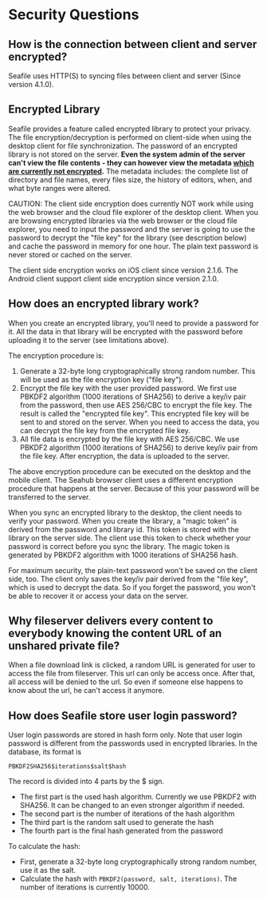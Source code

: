 # Security Questions

## How is the connection between client and server encrypted?

Seafile uses HTTP(S) to syncing files between client and server (Since version 4.1.0).

## Encrypted Library

Seafile provides a feature called encrypted library to protect your privacy. The file encryption/decryption is performed on client-side when using the desktop client for file synchronization. The password of an encrypted library is not stored on the server. **Even the system admin of the server can't view the file contents - they can however view the metadata [which are currently not encrypted](https://github.com/haiwen/seafile/issues/350).** The metadata includes: the complete list of directory and file names, every files size, the history of editors, when, and what byte ranges were altered.

CAUTION: The client side encryption does currently NOT work while using the web browser and the cloud file explorer of the desktop client. When you are browsing encrypted libraries via the web browser or the cloud file explorer, you need to input the password and the server is going to use the password to decrypt the "file key" for the library (see description below) and cache the password in memory for one hour. The plain text password is never stored or cached on the server.

The client side encryption works on iOS client since version 2.1.6. The Android client support client side encryption since version 2.1.0.


## How does an encrypted library work?

When you create an encrypted library, you'll need to provide a password for it. All the data in that library will be encrypted with the password before uploading it to the server (see limitations above).

The encryption procedure is:

1. Generate a 32-byte long cryptographically strong random number. This will be used as the file encryption key ("file key").
2. Encrypt the file key with the user provided password. We first use PBKDF2 algorithm (1000 iterations of SHA256) to derive a key/iv pair from the password, then use AES 256/CBC to encrypt the file key. The result is called the "encrypted file key". This encrypted file key will be sent to and stored on the server. When you need to access the data, you can decrypt the file key from the encrypted file key.
3. All file data is encrypted by the file key with AES 256/CBC. We use PBKDF2 algorithm (1000 iterations of SHA256) to derive key/iv pair from the file key. After encryption, the data is uploaded to the server.

The above encryption procedure can be executed on the desktop and the mobile client. The Seahub browser client uses a different encryption procedure that happens at the server. Because of this your password will be transferred to the server.

When you sync an encrypted library to the desktop, the client needs to verify your password. When you create the library, a "magic token" is derived from the password and library id. This token is stored with the library on the server side. The client use this token to check whether your password is correct before you sync the library. The magic token is generated by PBKDF2 algorithm with 1000 iterations of SHA256 hash.

For maximum security, the plain-text password won't be saved on the client side, too. The client only saves the key/iv pair derived from the "file key", which is used to decrypt the data. So if you forget the password, you won't be able to recover it or access your data on the server.

## Why fileserver delivers every content to everybody knowing the content URL of an unshared private file?

When a file download link is clicked, a random URL is generated for user to access the file from fileserver. This url can only be access once. After that, all access will be denied to the url. So even if someone else happens to know about the url, he can't access it anymore.

## How does Seafile store user login password?

User login passwords are stored in hash form only. Note that user login password is different from the passwords used in encrypted libraries. In the database, its format is

```
PBKDF2SHA256$iterations$salt$hash
```

The record is divided into 4 parts by the $ sign.

- The first part is the used hash algorithm. Currently we use PBKDF2 with SHA256. It can be changed to an even stronger algorithm if needed.
- The second part is the number of iterations of the hash algorithm
- The third part is the random salt used to generate the hash
- The fourth part is the final hash generated from the password

To calculate the hash:

- First, generate a 32-byte long cryptographically strong random number, use it as the salt.
- Calculate the hash with `PBKDF2(password, salt, iterations)`. The number of iterations is currently 10000.
